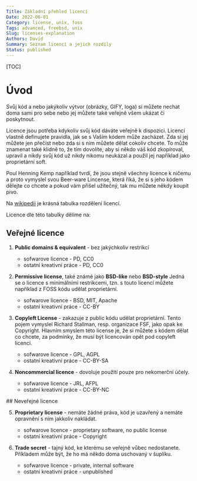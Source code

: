 ```yaml
---
Title: Základní přehled licencí
Date: 2022-06-01
Category: license, unix, foss
Tags: advanced, freebsd, unix
Slug: licenses-explanation
Authors: David
Summary: Seznam licencí a jejich rozdíly
Status: published
---
```


[TOC]

# Úvod

Svůj kód a nebo jakýkoliv výtvor (obrázky, GIFY, loga) si můžete nechat
doma sami pro sebe nebo jej můžete také veřejně všem ukázat či poskytnout.

Licence jsou potřeba kdykoliv svůj kód dáváte veřejně k dispozici.
Licencí vlastně definujete pravidla, jak se s Vaším kódem může zacházet.
Zda si jej můžete jen přečíst nebo zda si s ním můžete dělat cokoliv chcete.
To může znamenat také klidně to, že tím dovolíte, aby si někdo váš kód
zkopíroval, upravil a nikdy svůj kód už nikdy nikomu neukázal a použil jej
například jako proprietární soft.

Poul Henning Kemp například tvrdí, že jsou stejně všechny licence k ničemu
a proto vymyslel svou Beer-ware Lincense, která říká, že si s jeho kódem
dělejte co chcete a pokud vám přišel užitečný, tak mu můžete někdy koupit pivo.

Na [wikipedii](https://en.wikipedia.org/wiki/Permissive_software_license)
je krásná tabulka rozdělení licencí.

Licence dle této tabulky dělíme na:

## Veřejné licence

1. **Public domains & equivalent** - bez jakýchkoliv restrikcí
    * sofwarove licence - PD, CC0
    * ostatní kreativní práce - PD, CC0

2. **Permissive license**, také známé jako **BSD-like** nebo **BSD-style**
Jedná se o licence s minimálními restrikcemi, tzn. s touto licencí můžete
například z FOSS kódu udělat proprietární.
    * sofwarove licence - BSD, MIT, Apache
    * ostatní kreativní práce - CC-BY

3. **Copyleft License** - zakazuje z public kódu udělat proprietární. Tento
pojem vymyslel Richard Stallman, resp. organizace FSF, jako opak ke Copyright.
Hlavním smyslem této license je, že si můžete s kódem dělat co chcete, za
podmínky, že musí být licencován opět pod copyleft licencí.
    * sofwarove licence - GPL, AGPL
    * ostatní kreativní práce - CC-BY-SA

4. **Noncommercial licence** - dovoluje použití pouze pro nekomerční účely.
    * sofwarove licence - JRL, AFPL
    * ostatní kreativní práce - CC-BY-NC

## Neveřejné licence

5. **Proprietary license** - nemáte žádné práva, kód je uzavřený a nemáte
opravnění s ním jakkoliv nakládat.
    * sofwarove licence - proprietary software, no public license
    * ostatní kreativní práce - Copyright

6. **Trade secret** - tajný kód, ke kterému se veřejně vůbec nedostanete.
Příkladem může být, že ho má někdo doma uschovaný v šuplíku.
    * sofwarove licence - private, internal software
    * ostatní kreativní práce - unpublished
